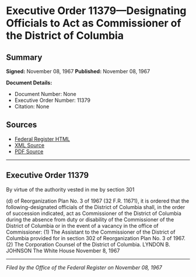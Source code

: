 # Executive Order 11379—Designating Officials to Act as Commissioner of the District of Columbia

## Summary

**Signed:** November 08, 1967
**Published:** November 08, 1967

**Document Details:**
- Document Number: None
- Executive Order Number: 11379
- Citation: None

## Sources
- [Federal Register HTML](https://www.presidency.ucsb.edu/documents/executive-order-11379-designating-officials-act-commissioner-the-district-columbia)
- [XML Source](None)
- [PDF Source](None)

---

## Executive Order 11379

By virtue of the authority vested in me by section 301

(d) of Reorganization Plan No. 3 of 1967 (32 F.R. 11671), it is ordered that the following-designated officials of the District of Columbia shall, in the order of succession indicated, act as Commissioner of the District of Columbia during the absence from duty or disability of the Commissioner of the District of Columbia or in the event of a vacancy in the office of Commissioner:
    (1) The Assistant to the Commissioner of the District of Columbia provided for in section 302 of Reorganization Plan No. 3 of 1967.
    (2) The Corporation Counsel of the District of Columbia.
LYNDON B. JOHNSON
The White House
November 8, 1967

---

*Filed by the Office of the Federal Register on November 08, 1967*

